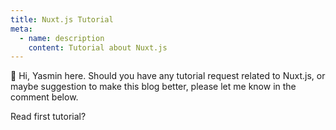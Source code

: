 ```yaml
---
title: Nuxt.js Tutorial
meta:
  - name: description
    content: Tutorial about Nuxt.js
---
```


:wave: Hi, Yasmin here. Should you have any tutorial request related to Nuxt.js, or maybe suggestion to make this blog better, please let me know in the comment below.

Read first <router-link to="./aos">tutorial</router-link>?

<Vssue
  :title="
    $page.relativePath
      .split('/')
      .shift()
  "
/>
